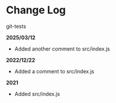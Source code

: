 # Change Log
git-tests

**2025/03/12**
* Added another comment to src/index.js

**2022/12/22**
* Added a comment to src/index.js

**2021**
* Added src/index.js
